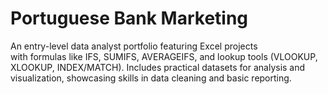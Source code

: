 # Portuguese Bank Marketing

An entry-level data analyst portfolio featuring Excel projects with formulas like IFS, SUMIFS, AVERAGEIFS, and lookup tools (VLOOKUP, XLOOKUP, INDEX/MATCH). Includes practical datasets for analysis and visualization, showcasing skills in data cleaning and basic reporting.
